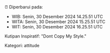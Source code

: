 ⏰ Diperbarui pada:
- WIB: Senin, 30 Desember 2024 14.25.51 UTC
- WITA: Senin, 30 Desember 2024 15.25.51 UTC
- WIT: Senin, 30 Desember 2024 16.25.51 UTC

Kutipan Inspiratif:
"Dont Copy My Style."


Kategori: attitude


